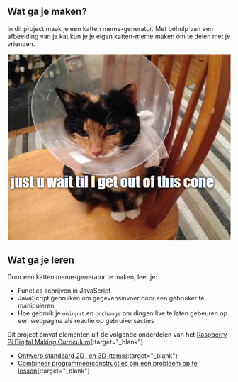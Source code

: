 ## Wat ga je maken?

In dit project maak je een katten meme-generator. Met behulp van een afbeelding van je kat kun je je eigen katten-meme maken om te delen met je vrienden.

![Voorbeeld meme](images/example-meme.png)

## Wat ga je leren

Door een katten meme-generator te maken, leer je:

- Functies schrijven in JavaScript
- JavaScript gebruiken om gegevensinvoer door een gebruiker te manipuleren
- Hoe gebruik je `oninput` en `onchange` om dingen live te laten gebeuren op een webpagina als reactie op gebruikersacties

Dit project omvat elementen uit de volgende onderdelen van het [Raspberry Pi Digital Making Curriculum](https://www.raspberrypi.org/curriculum/){:target="_blank"}:

- [Ontwerp standaard 2D- en 3D-items](https://www.raspberrypi.org/curriculum/design/creator){:target="_blank"}
- [Combineer programmeerconstructies om een probleem op te lossen](https://www.raspberrypi.org/curriculum/programming/builder){:target="_blank"}
